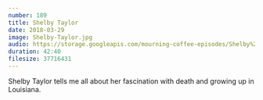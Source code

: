 ```yaml
---
number: 189
title: Shelby Taylor
date: 2018-03-29
image: Shelby-Taylor.jpg
audio: https://storage.googleapis.com/mourning-coffee-episodes/Shelby%20Taylor%20Release.mp3
duration: 42:40
filesize: 37716431
---
```


Shelby Taylor tells me all about her fascination with death and growing up in Louisiana. 
